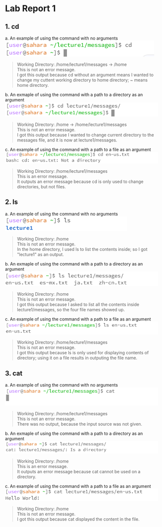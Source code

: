 # Lab Report 1

## 1. cd
a. An example of using the command with no arguments <br />
![Image](https://github.com/Azathotha/cse15l-lab-reports/blob/main/images/cd_no_arg.png)
> Working Directory: /home/lecture1/messages  ->  /home <br />
> This is not an error message. <br />
> I got this output because cd without an argument means I wanted to change my cuttent working directory to home directory; ~ means home directory.

b. An exmaple of using the command with a path to a directory as an argument <br />
![Image](https://github.com/Azathotha/cse15l-lab-reports/blob/main/images/cd_direct.png)
> Working Directory: /home  ->  /home/lecture1/messages <br />
> This is not an error message. <br />
> I got this output because I wanted to change current directory to the messages file, and it is now at lecture1/messages.

c. An example of using the command with a path to a file as an argument  <br />
![Image](https://github.com/Azathotha/cse15l-lab-reports/blob/main/images/cd_file.png)
> Working Directory: /home/lecture1/messages <br />
> This is an error message. <br />
> It outputs an error message because cd is only used to change directories, but not files.

## 2. ls
a. An example of using the command with no arguments <br />
![Image](https://github.com/Azathotha/cse15l-lab-reports/blob/main/images/ls_no_arg.png)
> Working Directory: /home <br />
> This is not an error message. <br />
> In the home directory, I used ls to list the contents inside; so I got "lecture1" as an output.

b. An exmaple of using the command with a path to a directory as an argument <br />
![Image](https://github.com/Azathotha/cse15l-lab-reports/blob/main/images/ls_direct.png)
> Working Directory: /home <br />
> This is not an error message. <br />
> I got this output because I asked to list all the contents inside lecture1/messages, so the four file names showed up.

c. An example of using the command with a path to a file as an argument  <br />
![Image](https://github.com/Azathotha/cse15l-lab-reports/blob/main/images/ls_file.png)
> Working Directory: /home/lecture1/messages <br />
> This is not an error message. <br />
> I got this output because ls is only used for displaying contents of directory; using it on a file results in outputing the file name.

## 3. cat
a. An example of using the command with no arguments <br />
![Image](https://github.com/Azathotha/cse15l-lab-reports/blob/main/images/cat_no_arg.png)
> Working Directory: /home/lecture1/messages <br />
> This is not an error message. <br />
> There was no output, because the input source was not given.

b. An exmaple of using the command with a path to a directory as an argument <br />
![Image](https://github.com/Azathotha/cse15l-lab-reports/blob/main/images/cat_direct.png)
> Working Directory: /home <br />
> This is an error message. <br />
> It outputs an error message because cat cannot be used on a directory.

c. An example of using the command with a path to a file as an argument  <br />
![Image](https://github.com/Azathotha/cse15l-lab-reports/blob/main/images/cat_file.png)
> Working Directory: /home <br />
> This is not an error message. <br />
> I got this output because cat displayed the content in the file.




